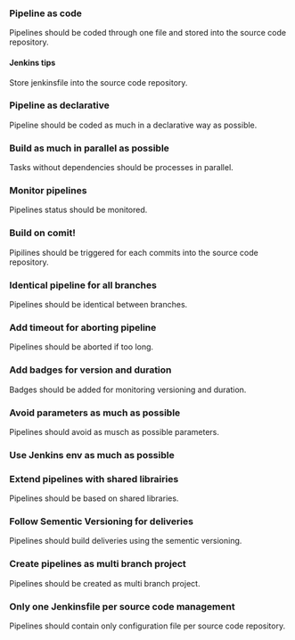
### Pipeline as code
Pipelines should be coded through one file and stored into the source code repository.

#### Jenkins tips
Store jenkinsfile into the source code repository.

### Pipeline as declarative
Pipeline should be coded as much in a declarative way as possible.

### Build as much in parallel as possible
Tasks without dependencies should be processes in parallel.

### Monitor pipelines
Pipelines status should be monitored. 

### Build on comit!
Pipilines should be triggered for each commits into the source code repository.

### Identical pipeline for all branches
Pipelines should be identical between branches.

### Add timeout for aborting pipeline
Pipelines should be aborted if too long.

### Add badges for version and duration
Badges should be added for monitoring versioning and duration.

### Avoid parameters as much as possible
Pipelines should avoid as musch as possible parameters.

### Use Jenkins env as much as possible


### Extend pipelines with shared librairies
Pipelines should be based on shared libraries.

### Follow Sementic Versioning for deliveries 
Pipelines should build deliveries using the sementic versioning.

### Create pipelines as multi branch project
Pipelines should be created as multi branch project.

### Only one Jenkinsfile per source code management
Pipelines should contain only configuration file per source code repository.
